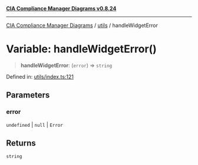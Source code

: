 [**CIA Compliance Manager Diagrams v0.8.24**](../../README.md)

***

[CIA Compliance Manager Diagrams](../../modules.md) / [utils](../README.md) / handleWidgetError

# Variable: handleWidgetError()

> **handleWidgetError**: (`error`) => `string`

Defined in: [utils/index.ts:121](https://github.com/Hack23/cia-compliance-manager/blob/8f5d084752ccee354557e96bf8b49239fb671c91/src/utils/index.ts#L121)

## Parameters

### error

`undefined` | `null` | `Error`

## Returns

`string`
